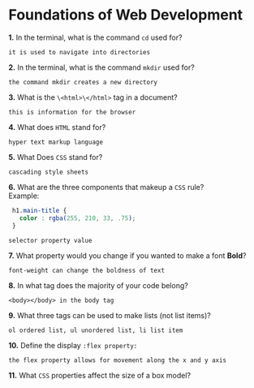 # Foundations of Web Development

**1.** In the terminal, what is the command `cd` used for?
<!-- enter you answer in the space below -->
```
it is used to navigate into directories
```

**2.** In the terminal, what is the command `mkdir` used for?
<!-- enter you answer in the space below -->
```
the command mkdir creates a new directory
```

**3.** What is the `\<html>\</html>` tag in a document?
<!-- enter you answer in the space below -->
```
this is information for the browser
```

**4.** What does `HTML` stand for?
<!-- enter you answer in the space below -->
```
hyper text markup language
```

**5.** What Does `CSS` stand for?
<!-- enter you answer in the space below -->
```
cascading style sheets
```

**6.** What are the three components that makeup a `CSS` rule? <br> Example:
```css
 h1.main-title {
   color : rgba(255, 210, 33, .75);
 }
```
<!-- enter you answer in the space below -->
```
selector property value
```

**7.** What property would you change if you wanted to make a font **Bold**?
<!-- enter you answer in the space below -->
```
font-weight can change the boldness of text
```

**8.** In what tag does the majority of your code belong?
<!-- enter you answer in the space below -->
```
<body></body> in the body tag
```

**9.** What three tags can be used to make lists (not list items)?
<!-- enter you answer in the space below -->
```
ol ordered list, ul unordered list, li list item
```

**10.** Define the display `:flex property:`
<!-- enter you answer in the space below -->
```
the flex property allows for movement along the x and y axis 
```

**11.** What `CSS` properties affect the size of a box model?
<!-- enter you answer in the space below -->
```

```
